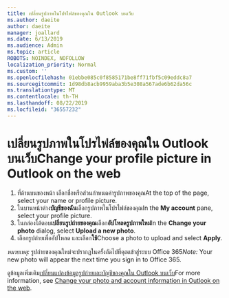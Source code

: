 ```yaml
---
title: เปลี่ยนรูปภาพในโปรไฟล์ของคุณใน Outlook บนเว็บ
ms.author: daeite
author: daeite
manager: joallard
ms.date: 6/13/2019
ms.audience: Admin
ms.topic: article
ROBOTS: NOINDEX, NOFOLLOW
localization_priority: Normal
ms.custom: ''
ms.openlocfilehash: 01ebbe085c0f8585171be8ff71fbf5c09eddc8a7
ms.sourcegitcommit: 1d98db8acb9959aba3b5e308a567ade6b62da56c
ms.translationtype: MT
ms.contentlocale: th-TH
ms.lasthandoff: 08/22/2019
ms.locfileid: "36557232"
---
```

# <a name="change-your-profile-picture-in-outlook-on-the-web"></a><span data-ttu-id="a0fe5-102">เปลี่ยนรูปภาพในโปรไฟล์ของคุณใน Outlook บนเว็บ</span><span class="sxs-lookup"><span data-stu-id="a0fe5-102">Change your profile picture in Outlook on the web</span></span>

1. <span data-ttu-id="a0fe5-103">ที่ด้านบนของหน้า เลือกชื่อหรือส่วนกำหนดค่ารูปภาพของคุณ</span><span class="sxs-lookup"><span data-stu-id="a0fe5-103">At the top of the page, select your name or profile picture.</span></span>
1. <span data-ttu-id="a0fe5-104">ในบานหน้าต่าง**บัญชีของฉัน**เลือกรูปภาพในโปรไฟล์ของคุณ</span><span class="sxs-lookup"><span data-stu-id="a0fe5-104">In the **My account** pane, select your profile picture.</span></span>
1. <span data-ttu-id="a0fe5-105">ในกล่องโต้ตอบ**เปลี่ยนรูปถ่ายของคุณ**เลือก**อัปโหลดรูปภาพใหม่**</span><span class="sxs-lookup"><span data-stu-id="a0fe5-105">In the **Change your photo** dialog, select **Upload a new photo**.</span></span>
1. <span data-ttu-id="a0fe5-106">เลือกรูปถ่ายเพื่ออัปโหลด และเลือก**ใช้**</span><span class="sxs-lookup"><span data-stu-id="a0fe5-106">Choose a photo to upload and select **Apply**.</span></span>

<span data-ttu-id="a0fe5-107">*หมายเหตุ:* รูปถ่ายของคุณใหม่จะปรากฏในครั้งถัดไปที่คุณเข้าสู่ระบบ Office 365</span><span class="sxs-lookup"><span data-stu-id="a0fe5-107">*Note:* Your new photo will appear the next time you sign in to Office 365.</span></span>

<span data-ttu-id="a0fe5-108">ดูข้อมูลเพิ่มเติม[เปลี่ยนแปลงข้อมูลรูปถ่ายและบัญชีของคุณใน Outlook บนเว็บ](https://support.office.com/article/b2dbb289-851d-4bed-93c3-3e136f5659ec)</span><span class="sxs-lookup"><span data-stu-id="a0fe5-108">For more information, see [Change your photo and account information in Outlook on the web](https://support.office.com/article/b2dbb289-851d-4bed-93c3-3e136f5659ec).</span></span>